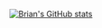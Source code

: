 [![Brian's GitHub stats](https://github-readme-stats.vercel.app/api?username=beelauuu&show_icons=true&theme=tokyonight)](https://github.com/anuraghazra/github-readme-stats)
